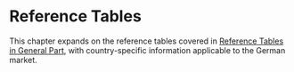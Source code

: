 # Reference Tables

This chapter expands on the reference tables covered in [Reference Tables in General Part](../../general/reference-tables/reference-tables.md#reference-tables), with country-specific information applicable to the German market.


